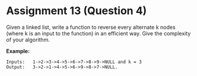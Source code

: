 # Assignment 13 (Question 4)

Given a linked list, write a function to reverse every alternate k nodes (where k is an input to the function) in an efficient way. Give the complexity of your algorithm.

**Example:**

```
Inputs:   1->2->3->4->5->6->7->8->9->NULL and k = 3
Output:   3->2->1->4->5->6->9->8->7->NULL.
```